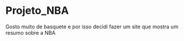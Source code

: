 # Projeto_NBA

Gosto muito de basquete e por isso decidi fazer um site que mostra um resumo sobre a NBA
